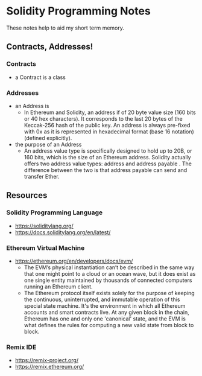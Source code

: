 # Solidity Programming Notes

These notes help to aid my short term memory.

## Contracts, Addresses!

### Contracts
- a Contract is a class

### Addresses
- an Address is
  - In Ethereum and Solidity, an address if of 20 byte value size (160 bits or 40 hex characters). It corresponds to the last 20 bytes of the Keccak-256 hash of the public key. An address is always pre-fixed with 0x as it is represented in hexadecimal format (base 16 notation) (defined explicitly).
- the purpose of an Address
  - An address value type is specifically designed to hold up to 20B, or 160 bits, which is the size of an Ethereum address. Solidity actually offers two address value types: address and address payable . The difference between the two is that address payable can send and transfer Ether.

## Resources

### Solidity Programming Language
- https://soliditylang.org/
- https://docs.soliditylang.org/en/latest/

### Ethereum Virtual Machine
- https://ethereum.org/en/developers/docs/evm/
  - The EVM’s physical instantiation can’t be described in the same way that one might point to a cloud or an ocean wave, but it does exist as one single entity maintained by thousands of connected computers running an Ethereum client.
  - The Ethereum protocol itself exists solely for the purpose of keeping the continuous, uninterrupted, and immutable operation of this special state machine. It's the environment in which all Ethereum accounts and smart contracts live. At any given block in the chain, Ethereum has one and only one 'canonical' state, and the EVM is what defines the rules for computing a new valid state from block to block.

### Remix IDE
- https://remix-project.org/
- https://remix.ethereum.org/
